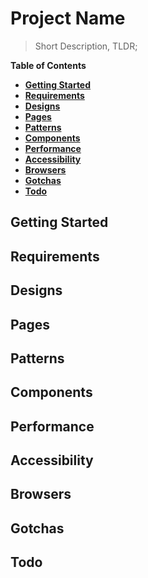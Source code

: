 # Project Name

> Short Description, TLDR;

**Table of Contents**
* **[Getting Started](#getting-started)**
* **[Requirements](#requirements)**
* **[Designs](#designs)**
* **[Pages](#pages)**
* **[Patterns](#patterns)**
* **[Components](#components)**
* **[Performance](#performance)**
* **[Accessibility](#accessibility)**
* **[Browsers](#browsers)**
* **[Gotchas](#gotchas)**
* **[Todo](#todo)**

## Getting Started

## Requirements

## Designs

## Pages

## Patterns

## Components

## Performance

## Accessibility

## Browsers

## Gotchas

## Todo